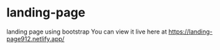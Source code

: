 # landing-page
 landing page using bootstrap 
You can view it live here at https://landing-page912.netlify.app/
